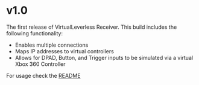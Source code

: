 # v1.0
The first release of VirtualLeverless Receiver. This build includes the following functionality:

- Enables multiple connections
- Maps IP addresses to virtual controllers
- Allows for DPAD, Button, and Trigger inputs to be simulated via a virtual Xbox 360 Controller

For usage check the [README](https://github.com/jackjburnett/VirtualLeverlessReceiver/blob/master/README.md)